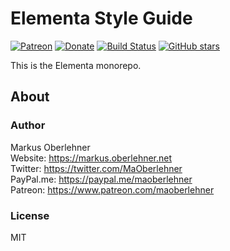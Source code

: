 # Elementa Style Guide

[![Patreon](https://img.shields.io/badge/patreon-donate-blue.svg)](https://www.patreon.com/maoberlehner)
[![Donate](https://img.shields.io/badge/Donate-PayPal-blue.svg)](https://paypal.me/maoberlehner)
[![Build Status](https://travis-ci.org/elementa-style-guide/elementa.svg?branch=master)](https://travis-ci.org/elementa-style-guide/elementa)
[![GitHub stars](https://img.shields.io/github/stars/elementa-style-guide/elementa.svg?style=social&label=Star)](https://github.com/elementa-style-guide/elementa)

This is the Elementa monorepo.

## About

### Author

Markus Oberlehner  
Website: https://markus.oberlehner.net  
Twitter: https://twitter.com/MaOberlehner  
PayPal.me: https://paypal.me/maoberlehner  
Patreon: https://www.patreon.com/maoberlehner

### License

MIT
